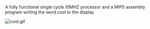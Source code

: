 A fully functional single cycle 10MHZ processor and a MIPS assembly program writing the word cool to the display.

![cool.gif](cool.gif)